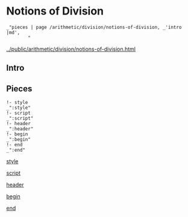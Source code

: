 # Notions of Division

    _"pieces | page /arithmetic/division/notions-of-division, _'intro |md',
            "

[../public/arithmetic/division/notions-of-division.html](# "save:")


## Intro

## Pieces

    !- style
    _":style"
    !- script
    _":script"
    !- header
    _":header"
    !- begin
    _":begin"
    !- end
    _":end"

[style]() 

[script]()

[header]()

[begin]()

[end]()

